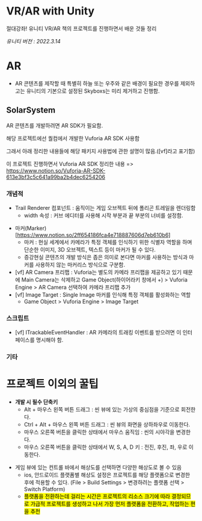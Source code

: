 # VR/AR with Unity

절대강좌! 유니티 VR/AR 책의 프로젝트를 진행하면서 배운 것들 정리

_유니티 버전 : 2022.3.14_

# AR

- AR 콘텐츠를 제작할 때 특별히 하늘 또는 우주와 같은 배경이 필요한 경우를 제외하고는 유니티의 기본으로 설정된 Skyboxs는 미리 제거하고 진행함.

## SolarSystem

AR 콘텐츠를 개발하려면 AR SDK가 필요함.

해당 프로젝트에선 퀄컴에서 개발한 Vuforia AR SDK 사용함

그래서 아래 정리한 내용들에 해당 패키지 사용법에 관한 설명이 많음.([vf]라고 표기함)

이 프로젝트 진행하면서 Vuforia AR SDK 정리한 내용 => https://www.notion.so/Vuforia-AR-SDK-613e3bf3c5c641a99ba2b4dec6254206

### 개념적

- Trail Renderer 컴포넌트 : 움직이는 게임 오브젝트 뒤에 폴리곤 트레일을 렌더링함
  - width 속성 : 커브 에디터를 사용해 시작 부분과 끝 부분의 너비를 설정함.

* 마커(Marker)[https://www.notion.so/2ff654186fca4e718887606d7eb610b6]
  - 마커 : 현실 세계에서 카메라가 특정 객체를 인식하기 위한 식별자 역할을 하며 단순한 이미지, 3D 오브젝트, 텍스트 등이 마커가 될 수 있다.
  - 증강현실 콘텐츠의 개발 방식은 좁은 의미로 본다면 마커를 사용하는 방식과 마커를 사용하지 않는 마커리스 방식으로 구분함.
* [vf] AR Camera 프리팹 : Vuforia는 별도의 카메라 프리팹을 제공하고 있기 때문에 Main Camera는 삭제하고 Game Object(하이어라키 창에서 +) > Vuforia Engine > AR Camera 선택하여 카메라 프리팹 추가
* [vf] Image Target : Single Image 마커를 인식해 특정 객체를 활성화하는 역할
  - Game Object > Vuforia Engine > Image Target

### 스크립트

- [vf] ITrackableEventHandler : AR 카메라의 트래킹 이벤트를 받으려면 이 인터페이스를 명시해야 함.

### 기타

# 프로젝트 이외의 꿀팁

- **개발 시 필수 단축키**
  - Alt + 마우스 왼쪽 버튼 드래그 : 씬 뷰에 있는 가상의 중심점을 기준으로 회전한다.
  - Ctrl + Alt + 마우스 왼쪽 버튼 드래그 : 씬 뷰의 화면을 상하좌우로 이동한다.
  - 마우스 오른쪽 버튼을 클릭한 상태에서 마우스 움직임 : 씬의 시야각을 변경한다.
  - 마우스 오른쪽 버튼을 클릭한 상태에서 W, S, A, D 키 : 전진, 후진, 좌, 우로 이동한다.

* 게임 뷰에 있는 컨트롤 바에서 해상도를 선택하면 다양한 해상도로 볼 수 있음
  - ios, 안드로이드 플랫폼별 해상도 설정은 프로젝트를 해당 플랫폼으로 변경한 후에 적용할 수 있다. (File > Build Settings > 변경하려는 플랫폼 선택 > Switch Platform)
  * <span style="background-color: yellow; color: black;">플랫폼을 전환하는데 걸리는 시간은 프로젝트의 리소스 크기에 따라 결정되므로 가급적 프로젝트를 생성하고 나서 가장 먼저 플랫폼을 전환하고, 작업하는 편을 추천</span>
